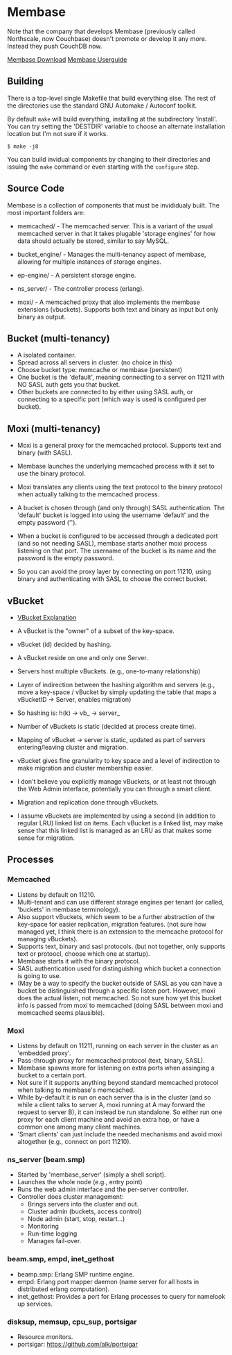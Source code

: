 # Membase

Note that the company that develops Membase (previously called
Northscale, now Couchbase) doesn't promote or develop it any more.
Instead they push CouchDB now.

[Membase Download](http://www.couchbase.com/downloads-all#couchbase-server-1-7)
[Membase Userguide](http://www.couchbase.com/docs/membase-manual-1.7/)

## Building

There is a top-level single Makefile that build everything else. The
rest of the directories use the standard GNU Automake / Autoconf
toolkit.

By default `make` will build everything, installing at the
subdirectory 'install'. You can try setting the 'DESTDIR' variable to
choose an alternate installation location but I'm not sure if it
works.

~~~~ {.sh}
$ make -j8
~~~~

You can build invidual components by changing to their directories and
issuing the `make` command or even starting with the `configure` step.

## Source Code

Membase is a collection of components that must be invididualy built.
The most important folders are:

* memcached/ - The memcached server. This is a variant of the usual
  memcached server in that it takes plugable 'storage engines' for how
  data should actually be stored, similar to say MySQL.

* bucket_engine/ - Manages the multi-tenancy aspect of membase,
  allowing for multiple instances of storage engines.

* ep-engine/ - A persistent storage engine.

* ns_server/ - The controller process (erlang).

* moxi/ - A memcached proxy that also implements the membase
  extensions (vbuckets). Supports both text and binary as input but
  only binary as output.

## Bucket (multi-tenancy)

* A isolated container.
* Spread across all servers in cluster. (no choice in this)
* Choose bucket type: memcache or membase (persistent)
* One bucket is the 'default', meaning connecting to a server on 11211
  with NO SASL auth gets you that bucket.
* Other buckets are connected to by either using SASL auth, or
  connecting to a specific port (which way is used is configured per
  bucket).

## Moxi (multi-tenancy)

* Moxi is a general proxy for the memcached protocol. Supports text
  and binary (with SASL).
* Membase launches the underlying memcached process with it set to use
  the binary protocol.
* Moxi translates any clients using the text protocol to the binary
  protocol when actually talking to the memcached process.
* A bucket is chosen through (and only through) SASL authentication.
  The 'default' bucket is logged into using the username 'default' and
  the empty password ('').
* When a bucket is configured to be accessed through a dedicated port
  (and so not needing SASL), membase starts another moxi process
  listening on that port. The username of the bucket is its name and
  the password is the empty password.

* So you can avoid the proxy layer by connecting on port 11210, using
  binary and authenticating with SASL to choose the correct bucket.

## vBucket

* [VBucket Explanation](http://blog.couchbase.com/scaling-memcached-vbuckets)

* A vBucket is the "owner" of a subset of the key-space.
* vBucket (id) decided by hashing.
* A vBucket reside on one and only one Server.
* Servers host multiple vBuckets. (e.g., one-to-many relationship)
* Layer of indirection between the hashing algorithm and servers
  (e.g., move a key-space / vBucket by simply updating the table that
  maps a vBucketID -> Server, enables migration)
* So hashing is: h(k) -> vb\_<id> -> server\_<id>
* Number of vBuckets is static (decided at process create time).
* Mapping of vBucket -> server is static, updated as part of servers
  entering/leaving cluster and migration.
* vBucket gives fine granularity to key space and a level of
  indirection to make migration and cluster membership easier.

* I don't believe you explicitly manage vBuckets, or at least not
  through the Web Admin interface, potentially you can through a smart
  client.

* Migration and replication done through vBuckets.

* I assume vBuckets are implemented by using a second (in addition to
  regular LRU) linked list on items. Each vBucket is a linked list,
  may make sense that this linked list is managed as an LRU as that
  makes some sense for migration.

## Processes

### Memcached

* Listens by default on 11210.
* Multi-tenant and can use different storage engines per tenant (or
  called, 'buckets' in membase terminology).
* Also support vBuckets, which seem to be a further abstraction of the
  key-space for easier replication, migration features. (not sure how
  managed yet, I think there is an extension to the memcache protocol
  for managing vBuckets).
* Supports text, binary and sasl protocols. (but not together, only
  supports text or protoocl, choose which one at startup).
* Membase starts it with the binary protocol.
* SASL authentication used for distinguishing which bucket a
  connection is going to use.
* (May be a way to specify the bucket outside of SASL as you can have
  a bucket be distinguished through a specific listen port. However,
  moxi does the actual listen, not memcached. So not sure how yet this
  bucket info is passed from moxi to memcached (doing SASL between
  moxi and memcached seems plausible).

### Moxi

* Listens by default on 11211, running on each server in the cluster
  as an 'embedded proxy'.
* Pass-through proxy for memcached protocol (text, binary, SASL).
* Membase spawns more for listening on extra ports when assinging a
  bucket to a certain port.
* Not sure if it supports anything beyond standard memcached protocol
  when talking to membase's memcached.
* While by-default it is run on each server tha is in the cluster (and
  so while a client talks to server A, moxi running at A may forward
  the request to server B), it can instead be run standalone. So
  either run one proxy for each client machine and avoid an extra hop,
  or have a common one among many client machines.
* 'Smart clients' can just include the needed mechanisms and avoid
  moxi altogether (e.g., connect on port 11210).

### ns\_server (beam.smp)

* Started by 'membase_server' (simply a shell script).
* Launches the whole node (e.g., entry point)
* Runs the web admin interface and the per-server controller.
* Controller does cluster management:
  * Brings servers into the cluster and out.
  * Cluster admin (buckets, access control)
  * Node admin (start, stop, restart...)
  * Monitoring
  * Run-time logging
  * Manages fail-over.

### beam.smp, empd, inet\_gethost

* beamp.smp: Erlang SMP runtime engine.
* empd: Erlang port mapper daemon (name server for all hosts in
  distributed erlang computation).
* inet\_gethost: Provides a port for Erlang processes to query for
  namelook up services.

### disksup, memsup, cpu\_sup, portsigar

* Resource monitors.
* portsigar: https://github.com/alk/portsigar

